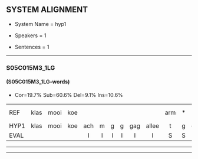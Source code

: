 
## SYSTEM ALIGNMENT

- System Name = hyp1

- Speakers = 1

- Sentences = 1

---

### S05C015M3_1LG

#### (S05C015M3_1LG-words)

- Cor=19.7%	Sub=60.6%	Del=9.1%	Ins=10.6%

|  |  |  |  |  |  |  |  |  |  |  |  |  |  |  |  |  |  |  |  |  |  |  |  |  |  |  |  |  |  |  |  |  |  |  |  |  |  |  |  |  |  |  |  |  |  |  |  |  |  |  |  |  |  |  |  |  |  |  |  |  |  |  |  |  |  |  |
|:--- |:---:|:---:|:---:|:---:|:---:|:---:|:---:|:---:|:---:|:---:|:---:|:---:|:---:|:---:|:---:|:---:|:---:|:---:|:---:|:---:|:---:|:---:|:---:|:---:|:---:|:---:|:---:|:---:|:---:|:---:|:---:|:---:|:---:|:---:|:---:|:---:|:---:|:---:|:---:|:---:|:---:|:---:|:---:|:---:|:---:|:---:|:---:|:---:|:---:|:---:|:---:|:---:|:---:|:---:|:---:|:---:|:---:|:---:|:---:|:---:|:---:|:---:|:---:|:---:|:---:|:---:|
| REF | klas | mooi | koe |  |  |  |  |  |  | arm | * | * | * | *x | *x | * | strand |  | bed | eerst | voor | draai | * | * | * | sjaal | * | herfst | duur | straat | leeuw | * | * | clown | hoek | krant | hout | vriend | gauw | * | * | groen | feest | reis | jas | huis | paard | *(vijs) | vijf | *(mus) | * | muts | nieuw | kind | bang | oog | zacht | schoen | plas | * | * | neus | *(knop) | knoop | plank | plank |
| HYP1 | klas | mooi | koe | ach | m | g | g | gag | allee | t | g | die | ut | pik | groen | groei | strand | de | t | eerst | voor |  |  |  | tray | gacia | her | t | d | trat | leeuw | kul | oen | clawen | hook | krant | hout |  | vrind | gal | ghi | gon | fest | re | jas | huis | paart | vijf | vijf | nus | meneer | nutt | nil | t | ban | o | segt | schoen |  |  | pa | o | lat | nes | knopknoop | planokplank |
| EVAL |  |  |  | I | I | I | I | I | I | S | S | S | S | S | S | S |  | I | S |  |  | D | D | D | S | S | S | S | S | S |  | S | S | S | S |  |  | D | S | S | S | S | S | S |  |  | S | S |  | S | S | S | S | S | S | S | S |  | D | D | S | S | S | S | S | S |
---

---
